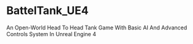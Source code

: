 # BattelTank_UE4
An Open-World Head To Head Tank Game With Basic AI And Advanced Controls System In Unreal Engine 4
